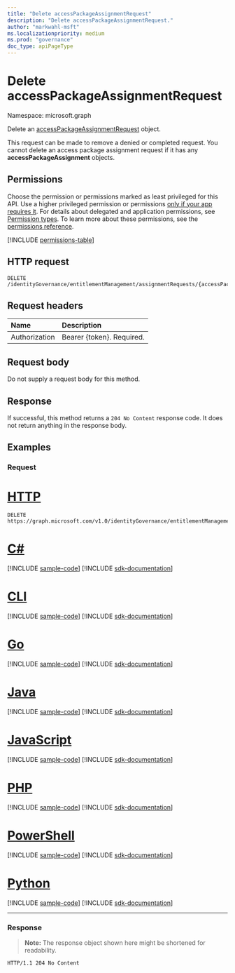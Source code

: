 ```yaml
---
title: "Delete accessPackageAssignmentRequest"
description: "Delete accessPackageAssignmentRequest."
author: "markwahl-msft"
ms.localizationpriority: medium
ms.prod: "governance"
doc_type: apiPageType
---
```

# Delete accessPackageAssignmentRequest

Namespace: microsoft.graph


Delete an [accessPackageAssignmentRequest](../resources/accesspackageassignmentrequest.md) object.

This request can be made to remove a denied or completed request.  You cannot delete an access package assignment request if it has any **accessPackageAssignment** objects.

## Permissions

Choose the permission or permissions marked as least privileged for this API. Use a higher privileged permission or permissions [only if your app requires it](/graph/permissions-overview#best-practices-for-using-microsoft-graph-permissions). For details about delegated and application permissions, see [Permission types](/graph/permissions-overview#permission-types). To learn more about these permissions, see the [permissions reference](/graph/permissions-reference).

<!-- { "blockType": "permissions", "name": "accesspackageassignmentrequest_delete" } -->
[!INCLUDE [permissions-table](../includes/permissions/accesspackageassignmentrequest-delete-permissions.md)]

## HTTP request

<!-- {
  "blockType": "ignored"
}
-->
``` http
DELETE /identityGovernance/entitlementManagement/assignmentRequests/{accessPackageAssignmentRequestId}
```

## Request headers

| Name          | Description   |
|:--------------|:--------------|
| Authorization | Bearer \{token\}. Required. |

## Request body
Do not supply a request body for this method.

## Response

If successful, this method returns a `204 No Content` response code. It does not return anything in the response body.

## Examples

### Request

# [HTTP](#tab/http)
<!-- {
  "blockType": "request",
  "name": "delete_accesspackageassignmentrequest"
}
-->
``` http
DELETE https://graph.microsoft.com/v1.0/identityGovernance/entitlementManagement/assignmentRequests/{accessPackageAssignmentRequestId}
```

# [C#](#tab/csharp)
[!INCLUDE [sample-code](../includes/snippets/csharp/delete-accesspackageassignmentrequest-csharp-snippets.md)]
[!INCLUDE [sdk-documentation](../includes/snippets/snippets-sdk-documentation-link.md)]

# [CLI](#tab/cli)
[!INCLUDE [sample-code](../includes/snippets/cli/delete-accesspackageassignmentrequest-cli-snippets.md)]
[!INCLUDE [sdk-documentation](../includes/snippets/snippets-sdk-documentation-link.md)]

# [Go](#tab/go)
[!INCLUDE [sample-code](../includes/snippets/go/delete-accesspackageassignmentrequest-go-snippets.md)]
[!INCLUDE [sdk-documentation](../includes/snippets/snippets-sdk-documentation-link.md)]

# [Java](#tab/java)
[!INCLUDE [sample-code](../includes/snippets/java/delete-accesspackageassignmentrequest-java-snippets.md)]
[!INCLUDE [sdk-documentation](../includes/snippets/snippets-sdk-documentation-link.md)]

# [JavaScript](#tab/javascript)
[!INCLUDE [sample-code](../includes/snippets/javascript/delete-accesspackageassignmentrequest-javascript-snippets.md)]
[!INCLUDE [sdk-documentation](../includes/snippets/snippets-sdk-documentation-link.md)]

# [PHP](#tab/php)
[!INCLUDE [sample-code](../includes/snippets/php/delete-accesspackageassignmentrequest-php-snippets.md)]
[!INCLUDE [sdk-documentation](../includes/snippets/snippets-sdk-documentation-link.md)]

# [PowerShell](#tab/powershell)
[!INCLUDE [sample-code](../includes/snippets/powershell/delete-accesspackageassignmentrequest-powershell-snippets.md)]
[!INCLUDE [sdk-documentation](../includes/snippets/snippets-sdk-documentation-link.md)]

# [Python](#tab/python)
[!INCLUDE [sample-code](../includes/snippets/python/delete-accesspackageassignmentrequest-python-snippets.md)]
[!INCLUDE [sdk-documentation](../includes/snippets/snippets-sdk-documentation-link.md)]

---

### Response
>**Note:** The response object shown here might be shortened for readability.
<!-- {
  "blockType": "response",
  "truncated": true
}
-->
``` http
HTTP/1.1 204 No Content
```



